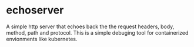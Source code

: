 # echoserver

A simple http server that echoes back the the request headers, body, method, path and protocol.
This is a simple debuging tool for containerized envionments like kubernetes.
